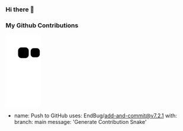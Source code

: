 ### Hi there 👋

<!--
**mingyucheng692/mingyucheng692** is a ✨ _special_ ✨ repository because its `README.md` (this file) appears on your GitHub profile.

Here are some ideas to get you started:

- 🔭 I’m currently working on ...
- 🌱 I’m currently learning ...
- 👯 I’m looking to collaborate on ...
- 🤔 I’m looking for help with ...
- 💬 Ask me about ...
- 📫 How to reach me: ...
- 😄 Pronouns: ...
- ⚡ Fun fact: ...
-->

### My Github Contributions
![](https://raw.githubusercontent.com/mingyucheng692/mingyucheng692/main/assets/github-contribution-grid-snake.svg)


- name: Push to GitHub
  uses: EndBug/add-and-commit@v7.2.1
  with:
    branch: main
    message: 'Generate Contribution Snake'
